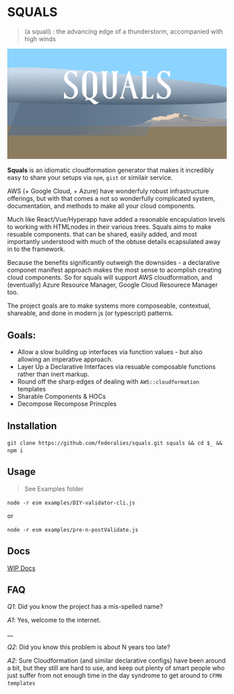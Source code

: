 # SQUALS

> (a squall) : the advancing edge of a thunderstorm, accompanied with high winds

[![squals logo](/assets/readme-art.svg)](http://squals.federali.es)

**Squals** is an idiomatic cloudformation generator that makes it incredibly easy to share your setups via `npm`, `gist` or similair service.

AWS (+ Google Cloud, + Azure) have wonderfuly robust infrastructure offerings, but with that comes a not so wonderfully complicated system, documentation, and methods to make all your cloud components.

Much like React/Vue/Hyperapp have added a reaonable encapulation levels to working with HTMLnodes in their various trees. Squals aims to make resuable components. that can be shared, easily added, and most importantly understood with much of the obtuse details ecapsulated away in to the framework.

Because the benefits significantly outweigh the downsides - a declarative componet manifest approach makes the most sense to acomplish creating cloud components. So for squals will support AWS cloudformation, and (eventually) Azure Resource Manager, Google Cloud Resourece Manager too.

The project goals are to make systems more composeable, contextual, shareable, and done in modern js (or typescript) patterns.

## Goals:

- Allow a slow building up interfaces via function values - but also allowing an imperative approach.
- Layer Up a Declarative Interfaces via resuable composable functions rather than inert markup.
- Round off the sharp edges of dealing with `AWS::cloudformation` templates
- Sharable Components & HOCs
- Decompose Recompose Princples

## Installation

`git clone https://github.com/federalies/squals.git squals && cd $_ && npm i`

## Usage

> See Examples folder

`node -r esm examples/DIY-validator-cli.js`

or

`node -r esm examples/pre-n-postValidate.js`

## Docs

[WIP Docs](https://raw.githack.com/federalies/squals/master/docs/index.html)

## FAQ

_Q1_: Did you know the project has a mis-spelled name?

_A1_: Yes, welcome to the internet.

__

_Q2_: Did you know this problem is about N years too late?

_A2_: Sure Cloudformation (and similar declarative configs) have been around a bit, but they still are hard to use, and keep out plenty of smart people who just suffer from not enough time in the day syndrome to get around to `CFMN templates`
